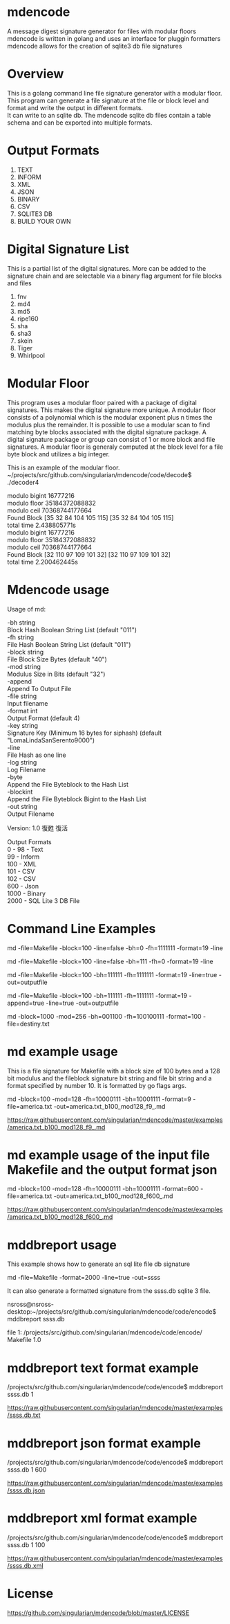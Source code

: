 # mdencode
A message digest signature generator for files with modular floors  
mdencode is written in golang and uses an interface for pluggin formatters  
mdencode allows for the creation of sqlite3 db file signatures  

# Overview

This is a golang command line file signature generator with a modular floor.  
This program can generate a file signature at the file or block level and format and write the output in different formats.  
It can write to an sqlite db. The mdencode sqlite db files contain a table schema and can be exported into multiple formats.  

# Output Formats

1. TEXT
2. INFORM
3. XML
4. JSON
5. BINARY
6. CSV
7. SQLITE3 DB
8. BUILD YOUR OWN

# Digital Signature List

This is a partial list of the digital signatures. More can be added to the signature chain and are selectable via a binary flag argument for file blocks and files

1. fnv
2. md4
3. md5
4. ripe160
5. sha
6. sha3
7. skein
8. Tiger
9. Whirlpool


# Modular Floor

This program uses a modular floor paired with a package of digital signatures. This makes the digital signature more unique. A modular floor consists of a polynomial
which is the modular exponent plus n times the modulus plus the remainder. It is possible to use a modular scan to find matching byte blocks associated with the digital signature package.
A digital signature package or group can consist of 1 or more block and file signatures. A modular floor is generaly computed at the block level for a file byte block and utilizes a big integer.

This is an example of the modular floor.  
~/projects/src/github.com/singularian/mdencode/code/decode$ ./decoder4  
  
modulo bigint  16777216  
modulo floor  35184372088832  
modulo ceil  70368744177664  
Found Block  [35 32 84 104 105 115]   [35 32 84 104 105 115]  
total time  2.438805771s  
modulo bigint  16777216  
modulo floor  35184372088832  
modulo ceil  70368744177664  
Found Block  [32 110 97 109 101 32]   [32 110 97 109 101 32]  
total time  2.200462445s  

# Mdencode usage

Usage of md:
     
  -bh string  
     Block Hash Boolean String List (default "011")   
  -fh string  
     File Hash Boolean String List (default "011")         
  -block string  
     File Block Size Bytes (default "40")  
  -mod string  
     Modulus Size in Bits (default "32")       
  -append  
     Append To Output File     
  -file string  
     Input filename       
  -format int  
     Output Format (default 4)      
  -key string  
     Signature Key (Minimum 16 bytes for siphash) (default "LomaLindaSanSerento9000")  
  -line  
     File Hash as one line  
  -log string  
     Log Filename  
  -byte  
     Append the File Byteblock to the Hash List  
  -blockint  
     Append the File Byteblock Bigint to the Hash List  
  -out string  
     Output Filename  

Version: 1.0 復甦 復活

Output Formats  
0 - 98 - Text  
99 - Inform  
100 - XML    
101 - CSV  
102 - CSV  
600 - Json  
1000 - Binary  
2000 - SQL Lite 3 DB File  

# Command Line Examples

md -file=Makefile -block=100 -line=false -bh=0 -fh=1111111 -format=19 -line

md -file=Makefile -block=100 -line=false -bh=111 -fh=0 -format=19 -line

md -file=Makefile -block=100 -bh=111111 -fh=1111111 -format=19 -line=true -out=outputfile

md -file=Makefile -block=100 -bh=111111 -fh=1111111 -format=19 -append=true -line=true -out=outputfile

md -block=1000 -mod=256 -bh=001100 -fh=100100111 -format=100 -file=destiny.txt

# md example usage

This is a file signature for Makefile with a block size of 100 bytes and a 128 bit modulus and the fileblock signature bit string and file bit string and a format specified by number 10. It is formatted by go flags args.

md -block=100 -mod=128 -fh=10000111 -bh=10001111 -format=9 -file=america.txt -out=america.txt_b100_mod128_f9_.md

https://raw.githubusercontent.com/singularian/mdencode/master/examples/america.txt_b100_mod128_f9_.md

# md example usage of the input file Makefile and the output format json

md -block=100 -mod=128 -fh=10000111 -bh=10001111 -format=600 -file=america.txt -out=america.txt_b100_mod128_f600_.md

https://raw.githubusercontent.com/singularian/mdencode/master/examples/america.txt_b100_mod128_f600_.md

# mddbreport usage
This example shows how to generate an sql lite file db signature

md -file=Makefile -format=2000 -line=true -out=ssss

It can also generate a formatted signature from the ssss.db sqlite 3 file.

nsross@nsross-desktop:~/projects/src/github.com/singularian/mdencode/code/encode$ mddbreport ssss.db

file 1: /projects/src/github.com/singularian/mdencode/code/encode/ Makefile 1.0

# mddbreport text format example

/projects/src/github.com/singularian/mdencode/code/encode$ mddbreport ssss.db 1

https://raw.githubusercontent.com/singularian/mdencode/master/examples/ssss.db.txt

# mddbreport json format example

/projects/src/github.com/singularian/mdencode/code/encode$ mddbreport ssss.db 1 600

https://raw.githubusercontent.com/singularian/mdencode/master/examples/ssss.db.json

# mddbreport xml format example

/projects/src/github.com/singularian/mdencode/code/encode$ mddbreport ssss.db 1 100

https://raw.githubusercontent.com/singularian/mdencode/master/examples/ssss.db.xml

# License 

https://github.com/singularian/mdencode/blob/master/LICENSE
